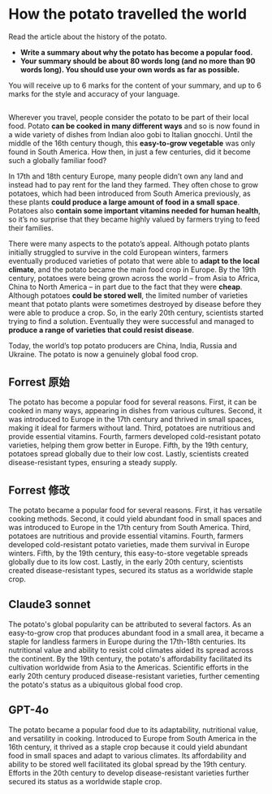 # How the potato travelled the world
Read the article about the history of the potato.
 - **Write a summary about why the potato has become a popular food.**
 - **Your summary should be about 80 words long (and no more than 90 words long). You
should use your own words as far as possible.**

You will receive up to 6 marks for the content of your summary, and up to 6 marks for the style and
accuracy of your language.

## 
Wherever you travel, people consider the potato to be part of their local food. Potato **can be cooked
in many different ways** and so is now found in a wide variety of dishes from Indian aloo gobi to Italian
gnocchi. Until the middle of the 16th century though, this **easy-to-grow vegetable** was only found in
South America. How then, in just a few centuries, did it become such a globally familiar food?

In 17th and 18th century Europe, many people didn’t own any land and instead had to pay rent for
the land they farmed. They often chose to grow potatoes, which had been introduced from South
America previously, as these plants **could produce a large amount of food in a small space**. Potatoes
also **contain some important vitamins needed for human health**, so it’s no surprise that they became
highly valued by farmers trying to feed their families.

There were many aspects to the potato’s appeal. Although potato plants initially struggled to survive
in the cold European winters, farmers eventually produced varieties of potato that were able to
**adapt to the local climate**, and the potato became the main food crop in Europe. By the 19th century,
potatoes were being grown across the world – from Asia to Africa, China to North America – in part
due to the fact that they were **cheap**. Although potatoes **could be stored well**, the limited number of
varieties meant that potato plants were sometimes destroyed by disease before they were able to
produce a crop. So, in the early 20th century, scientists started trying to find a solution. Eventually
they were successful and managed to **produce a range of varieties that could resist disease**.

Today, the world’s top potato producers are China, India, Russia and Ukraine. The potato is now a
genuinely global food crop.

## Forrest 原始
The potato has become a popular food for several reasons. First, it can be cooked in many ways, appearing in dishes from various cultures. Second, it was introduced to Europe in the 17th century and thrived in small spaces, making it ideal for farmers without land. Third, potatoes are nutritious and provide essential vitamins. Fourth, farmers developed cold-resistant potato varieties, helping them grow better in Europe. Fifth, by the 19th century, potatoes spread globally due to their low cost. Lastly, scientists created disease-resistant types, ensuring a steady supply.

## Forrest 修改
The potato became a popular food for several reasons. First, it has versatile cooking methods. Second, it could yield abundant food in small spaces and was introduced to Europe in the 17th century from South America. Third, potatoes are nutritious and provide essential vitamins. Fourth, farmers developed cold-resistant potato varieties, made them survival in Europe winters. Fifth, by the 19th century, this easy-to-store vegetable spreads globally due to its low cost. Lastly, in the early 20th century, scientists created disease-resistant types, secured its status as a worldwide staple crop.

## Claude3 sonnet﻿
The potato's global popularity can be attributed to several factors. As an easy-to-grow crop that produces abundant food in a small area, it became a staple for landless farmers in Europe during the 17th-18th centuries. Its nutritional value and ability to resist cold climates aided its spread across the continent. By the 19th century, the potato's affordability facilitated its cultivation worldwide from Asia to the Americas. Scientific efforts in the early 20th century produced disease-resistant varieties, further cementing the potato's status as a ubiquitous global food crop.

## GPT-4o
The potato became a popular food due to its adaptability, nutritional value, and versatility in cooking. Introduced to Europe from South America in the 16th century, it thrived as a staple crop because it could yield abundant food in small spaces and adapt to various climates. Its affordability and ability to be stored well facilitated its global spread by the 19th century. Efforts in the 20th century to develop disease-resistant varieties further secured its status as a worldwide staple crop.
